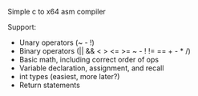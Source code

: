 Simple c to x64 asm compiler

Support:
- Unary operators (~ - !)
- Binary operators (|| && < > <= >= ~ - ! != == + - * /)
- Basic math, including correct order of ops
- Variable declaration, assignment, and recall
- int types (easiest, more later?)
- Return statements
